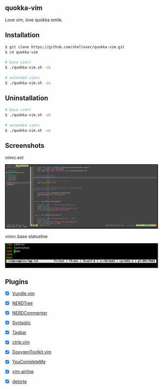 ## quokka-vim

Love vim, love quokka smile.


## Installation

```bash
$ git clone https://github.com/shellever/quokka-vim.git
$ cd quokka-vim

# base vimrc
$ ./quokka-vim.sh -ib

# extended vimrc
$ ./quokka-vim.sh -ie
```


## Uninstallation

```bash
# base vimrc
$ ./quokka-vim.sh -ub

# extended vimrc
$ ./quokka-vim.sh -ue
```


## Screenshots

vimrc.ext

![quokka-vim](./screenshots/quokka-vim-vimrc_ext-detorte.png "quokka-vim")

vimrc.base statusline

![statusline](./screenshots/status_line_format.png "statusline")


## Plugins

* [x] [Vundle.vim](https://github.com/VundleVim/Vundle.vim)
* [x] [NERDTree](https://github.com/scrooloose/nerdtree)
* [x] [NERDCommenter](https://github.com/scrooloose/nerdcommenter)
* [x] [Syntastic](https://github.com/scrooloose/syntastic)
* [x] [Tagbar](https://github.com/majutsushi/tagbar)
* [x] [ctrlp.vim](https://github.com/kien/ctrlp.vim)
* [x] [DoxygenToolkit.vim](https://github.com/vim-scripts/DoxygenToolkit.vim)
* [x] [YouCompleteMe](https://github.com/Valloric/YouCompleteMe)
* [x] [vim-airline](https://github.com/vim-airline/vim-airline)
* [x] [detorte](https://github.com/tamlok/detorte)

